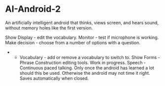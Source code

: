 # AI-Android-2
An artificially intelligent android that thinks, views screen, and hears sound, without memory holes like the first version.

Show Display - edit the vocabulary.
Monitor - test if microphone is working.
Make decision - choose from a number of options with a question.
+ - Vocabulary - add or remove a vocabulary to switch to.
Show Forms - Phrase Construction editing tools.  Work in progress.
Speech - Continuous paced talking.  Only once the android has learned a lot should this be used.  Otherwise the android may not time it right.
Saves automatically when closed.

